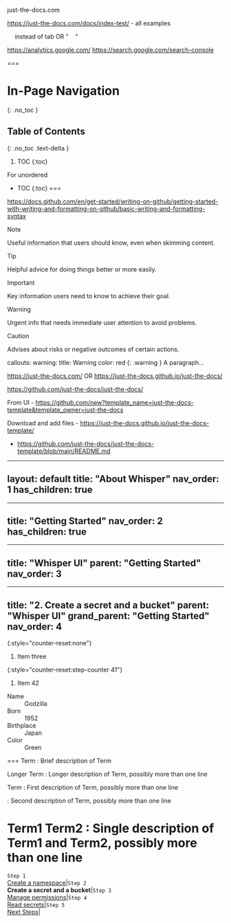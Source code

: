 just-the-docs.com

https://just-the-docs.com/docs/index-test/ - all examples

  instead of tab
OR
"    "

https://analytics.google.com/
https://search.google.com/search-console

===
# In-Page Navigation
{: .no_toc }

## Table of Contents
{: .no_toc .text-delta }

1. TOC
{:toc}

For unordered
- TOC
{:toc}
===

https://docs.github.com/en/get-started/writing-on-github/getting-started-with-writing-and-formatting-on-github/basic-writing-and-formatting-syntax
> [!NOTE]
> Useful information that users should know, even when skimming content.

> [!TIP]
> Helpful advice for doing things better or more easily.

> [!IMPORTANT]
> Key information users need to know to achieve their goal.

> [!WARNING]
> Urgent info that needs immediate user attention to avoid problems.

> [!CAUTION]
> Advises about risks or negative outcomes of certain actions.


callouts:
  warning:
    title: Warning
    color: red
{: .warning }
A paragraph...

https://just-the-docs.com/
OR 
https://just-the-docs.github.io/just-the-docs/

https://github.com/just-the-docs/just-the-docs/

From UI - https://github.com/new?template_name=just-the-docs-template&template_owner=just-the-docs

Download and add files - https://just-the-docs.github.io/just-the-docs-template/
- https://github.com/just-the-docs/just-the-docs-template/blob/main/README.md

---
layout: default
title: "About Whisper"
nav_order: 1
has_children: true
---
---
title: "Getting Started"
nav_order: 2
has_children: true
---
---
title: "Whisper UI"
parent: "Getting Started"
nav_order: 3
---
---
title: "2. Create a secret and a bucket"
parent: "Whisper UI"
grand_parent: "Getting Started"
nav_order: 4
---

{:style="counter-reset:none"}
1.  Item three

{:style="counter-reset:step-counter 41"}
1.  Item 42

<dl>
<dt>Name</dt>
<dd>Godzilla</dd>
<dt>Born</dt>
<dd>1952</dd>
<dt>Birthplace</dt>
<dd>Japan</dd>
<dt>Color</dt>
<dd>Green</dd>
</dl>

===
Term
: Brief description of Term

Longer Term
: Longer description of Term,
  possibly more than one line

Term
: First description of Term,
  possibly more than one line

: Second description of Term,
  possibly more than one line

Term1
Term2
: Single description of Term1 and Term2,
  possibly more than one line
===

`Step 1`<br />[Create a namespace]({{site.baseurl}}/getting-started/whisper-ui/create-a-namespace)|`Step 2`<br />**Create a secret and a bucket**|`Step 3`<br />[Manage permissions]({{site.baseurl}}/getting-started/whisper-ui/manage-permissions)|`Step 4`<br />[Read secrets]({{site.baseurl}}/getting-started/whisper-ui/read-secrets)|`Step 5`<br />[Next Steps]({{site.baseurl}}/getting-started/whisper-ui/next-steps)|
